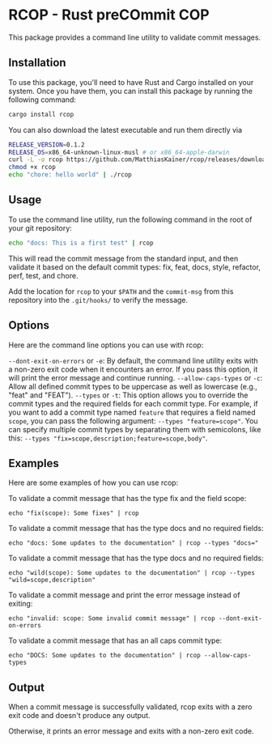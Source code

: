 # RCOP - Rust preCOmmit COP

This package provides a command line utility to validate commit messages.

## Installation

To use this package, you'll need to have Rust and Cargo installed on your system. Once you have them, you can install this package by running the following command:

```rs
cargo install rcop
```

You can also download the latest executable and run them directly via

```bash
RELEASE_VERSION=0.1.2
RELEASE_OS=x86_64-unknown-linux-musl # or x86_64-apple-darwin
curl -L -o rcop https://github.com/MatthiasKainer/rcop/releases/download/$RELEASE_VERSION/rcop-$RELEASE_VERSION-$RELEASE_OS
chmod +x rcop
echo "chore: hello world" | ./rcop
```

## Usage

To use the command line utility, run the following command in the root of your git repository:

```sh
echo "docs: This is a first test" | rcop
```

This will read the commit message from the standard input, and then validate it based on the default commit types: fix, feat, docs, style, refactor, perf, test, and chore.

Add the location for `rcop` to your `$PATH` and the `commit-msg` from this repository into the `.git/hooks/` to verify the message.

## Options
Here are the command line options you can use with rcop:

`--dont-exit-on-errors` or `-e`: By default, the command line utility exits with a non-zero exit code when it encounters an error. If you pass this option, it will print the error message and continue running.
`--allow-caps-types` or `-c`: Allow all defined commit types to be uppercase as well as lowercase (e.g., "feat" and "FEAT"). 
`--types` or `-t`: This option allows you to override the commit types and the required fields for each commit type. For example, if you want to add a commit type named `feature` that requires a field named `scope`, you can pass the following argument: `--types "feature=scope"`. You can specify multiple commit types by separating them with semicolons, like this: `--types "fix=scope,description;feature=scope,body"`.

## Examples

Here are some examples of how you can use rcop:

To validate a commit message that has the type fix and the field scope:

```
echo "fix(scope): Some fixes" | rcop
```

To validate a commit message that has the type docs and no required fields:

```
echo "docs: Some updates to the documentation" | rcop --types "docs="
```

To validate a commit message that has the type docs and no required fields:

```
echo "wild(scope): Some updates to the documentation" | rcop --types "wild=scope,description"
```

To validate a commit message and print the error message instead of exiting:

```
echo "invalid: scope: Some invalid commit message" | rcop --dont-exit-on-errors
```

To validate a commit message that has an all caps commit type:

```
echo "DOCS: Some updates to the documentation" | rcop --allow-caps-types
```

## Output

When a commit message is successfully validated, rcop exits with a zero exit code and doesn't produce any output.

Otherwise, it prints an error message and exits with a non-zero exit code.
